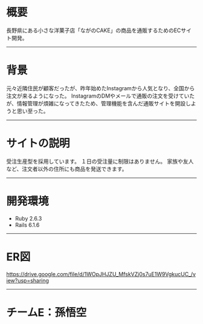# 概要

長野県にある小さな洋菓子店「ながのCAKE」の商品を通販するためのECサイト開発。
***

# 背景

元々近隣住民が顧客だったが、昨年始めたInstagramから人気となり、全国から注文が来るようになった。 InstagramのDMやメールで通販の注文を受けていたが、情報管理が煩雑になってきたため、管理機能を含んだ通販サイトを開設しようと思い至った。

***

# サイトの説明

受注生産型を採用しています。 １日の受注量に制限はありません。 家族や友人など、注文者以外の住所にも商品を発送できます。

***

# 開発環境

- Ruby 2.6.3
- Rails 6.1.6

***

# ER図

https://drive.google.com/file/d/1WOpJHJZU_MfskVZj0s7uE1W9VgkucUC_/view?usp=sharing

***

# チームE：孫悟空
